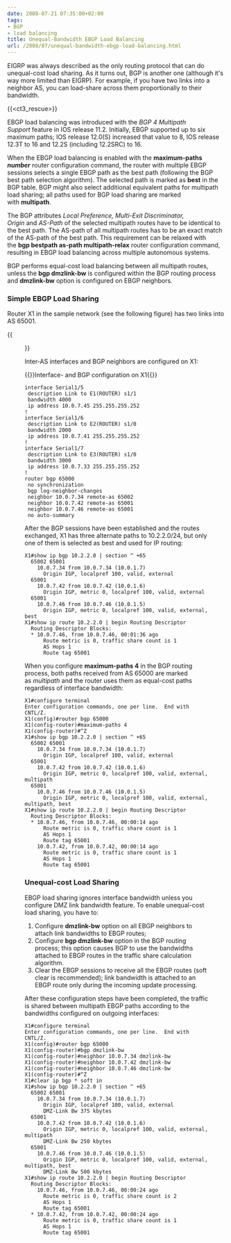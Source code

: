 ```yaml
---
date: 2008-07-21 07:35:00+02:00
tags:
- BGP
- load balancing
title: Unequal-Bandwidth EBGP Load Balancing
url: /2008/07/unequal-bandwidth-ebgp-load-balancing.html
---
```

EIGRP was always described as the only routing protocol that can do unequal-cost load sharing. As it turns out, BGP is another one (although it\'s way more limited than EIGRP). For example, if you have two links into a neighbor AS, you can load-share across them proportionally to their bandwidth.

{{<ct3_rescue>}}

EBGP load balancing was introduced with the *BGP 4 Multipath Support* feature in IOS release 11.2. Initially, EBGP supported up to six maximum paths; IOS release 12.0(S) increased that value to 8, IOS release 12.3T to 16 and 12.2S (including 12.2SRC) to 16.
<!--more-->
When the EBGP load balancing is enabled with the **maximum-paths _number_** router configuration command, the router with multiple EBGP sessions selects a single EBGP path as the best path (following the BGP best path selection algorithm). The selected path is marked as **best** in the BGP table. BGP might also select additional equivalent paths for multipath load sharing; all paths used for BGP load sharing are marked with **multipath**.

The BGP attributes *Local Preference, Multi-Exit Discriminator, Origin* and *AS-Path* of the selected multipath routes have to be identical to the best path. The AS-path of all multipath routes has to be an exact match of the AS-path of the best path. This requirement can be relaxed with the **bgp bestpath as-path multipath-relax** router configuration command, resulting in EBGP load balancing across multiple autonomous systems.

BGP performs equal-cost load balancing between all multipath routes, unless the **bgp dmzlink-bw** is configured within the BGP routing process and **dmzlink-bw** option is configured on EBGP neighbors.

### Simple EBGP Load Sharing

Router X1 in the sample network (see the following figure) has two links into AS 65001.

{{<figure src="EBGP_LS_SampleNetwork.png" caption="Lab network diagram">}}

Inter-AS interfaces and BGP neighbors are configured on X1:

{{<cc>}}Interface- and BGP configuration on X1{{</cc>}}
```
interface Serial1/5
 description Link to E1(ROUTER) s1/1
 bandwidth 4000
 ip address 10.0.7.45 255.255.255.252
!
interface Serial1/6
 description Link to E2(ROUTER) s1/0
 bandwidth 2000
 ip address 10.0.7.41 255.255.255.252
!
interface Serial1/7
 description Link to E3(ROUTER) s1/0
 bandwidth 3000
 ip address 10.0.7.33 255.255.255.252
!
router bgp 65000
 no synchronization
 bgp log-neighbor-changes
 neighbor 10.0.7.34 remote-as 65002
 neighbor 10.0.7.42 remote-as 65001
 neighbor 10.0.7.46 remote-as 65001
 no auto-summary
```

After the BGP sessions have been established and the routes exchanged, X1 has three alternate paths to 10.2.2.0/24, but only one of them is selected as best and used for IP routing:

```
X1#show ip bgp 10.2.2.0 | section ^ +65
  65002 65001
    10.0.7.34 from 10.0.7.34 (10.0.1.7)
      Origin IGP, localpref 100, valid, external
  65001
    10.0.7.42 from 10.0.7.42 (10.0.1.6)
      Origin IGP, metric 0, localpref 100, valid, external
  65001
    10.0.7.46 from 10.0.7.46 (10.0.1.5)
      Origin IGP, metric 0, localpref 100, valid, external, best
X1#show ip route 10.2.2.0 | begin Routing Descriptor
  Routing Descriptor Blocks:
  * 10.0.7.46, from 10.0.7.46, 00:01:36 ago
      Route metric is 0, traffic share count is 1
      AS Hops 1
      Route tag 65001
```

When you configure **maximum-paths 4** in the BGP routing process, both paths received from AS 65000 are marked as *multipath* and the router uses them as equal-cost paths regardless of interface bandwidth:

```
X1#configure terminal
Enter configuration commands, one per line.  End with CNTL/Z.
X1(config)#router bgp 65000
X1(config-router)#maximum-paths 4
X1(config-router)#^Z
X1#show ip bgp 10.2.2.0 | section ^ +65
  65002 65001
    10.0.7.34 from 10.0.7.34 (10.0.1.7)
      Origin IGP, localpref 100, valid, external
  65001
    10.0.7.42 from 10.0.7.42 (10.0.1.6)
      Origin IGP, metric 0, localpref 100, valid, external, multipath
  65001
    10.0.7.46 from 10.0.7.46 (10.0.1.5)
      Origin IGP, metric 0, localpref 100, valid, external, multipath, best
X1#show ip route 10.2.2.0 | begin Routing Descriptor
  Routing Descriptor Blocks:
  * 10.0.7.46, from 10.0.7.46, 00:00:14 ago
      Route metric is 0, traffic share count is 1
      AS Hops 1
      Route tag 65001
    10.0.7.42, from 10.0.7.42, 00:00:14 ago
      Route metric is 0, traffic share count is 1
      AS Hops 1
      Route tag 65001
```

### Unequal-cost Load Sharing

EBGP load sharing ignores interface bandwidth unless you configure DMZ link bandwidth feature. To enable unequal-cost load sharing, you have to:

1.  Configure **dmzlink-bw** option on all EBGP neighbors to attach link bandwidths to EBGP routes;
2.  Configure **bgp dmzlink-bw** option in the BGP routing process; this option causes BGP to use the bandwidths attached to EBGP routes in the traffic share calculation algorithm.
3.  Clear the EBGP sessions to receive all the EBGP routes (soft clear is recommended); link bandwidth is attached to an EBGP route only during the incoming update processing.

After these configuration steps have been completed, the traffic is shared between multipath EBGP paths according to the bandwidths configured on outgoing interfaces:

```
X1#configure terminal
Enter configuration commands, one per line.  End with CNTL/Z.
X1(config)#router bgp 65000
X1(config-router)#bgp dmzlink-bw
X1(config-router)#neighbor 10.0.7.34 dmzlink-bw
X1(config-router)#neighbor 10.0.7.42 dmzlink-bw
X1(config-router)#neighbor 10.0.7.46 dmzlink-bw
X1(config-router)#^Z
X1#clear ip bgp * soft in
X1#show ip bgp 10.2.2.0 | section ^ +65
  65002 65001
    10.0.7.34 from 10.0.7.34 (10.0.1.7)
      Origin IGP, localpref 100, valid, external
      DMZ-Link Bw 375 kbytes
  65001
    10.0.7.42 from 10.0.7.42 (10.0.1.6)
      Origin IGP, metric 0, localpref 100, valid, external, multipath
      DMZ-Link Bw 250 kbytes
  65001
    10.0.7.46 from 10.0.7.46 (10.0.1.5)
      Origin IGP, metric 0, localpref 100, valid, external, multipath, best
      DMZ-Link Bw 500 kbytes
X1#show ip route 10.2.2.0 | begin Routing Descriptor
  Routing Descriptor Blocks:
    10.0.7.46, from 10.0.7.46, 00:00:24 ago
      Route metric is 0, traffic share count is 2
      AS Hops 1
      Route tag 65001
  * 10.0.7.42, from 10.0.7.42, 00:00:24 ago
      Route metric is 0, traffic share count is 1
      AS Hops 1
      Route tag 65001
```

